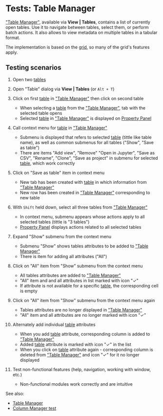 <!-- TITLE: Tests: Table Manager -->
<!-- SUBTITLE: -->

# Tests: Table Manager

["Table Manager"](table-manager.md), available via **View | Tables**, contains a list of currently open tables. Use it to 
navigate between tables, select them, or perform batch actions. It also allows to view metadata on
multiple tables in a tabular format.

The implementation is based on the [grid](../visualize/viewers/grid.md), so many of the grid's features apply.

## Testing scenarios

1. Open two [tables](table.md)

1. Open "Table" dialog via **View | Tables** (or ```Alt + T```)

1. Click on first [table](table.md) in ["Table Manager"](table-manager.md) then click on second table
   * When selecting a [table](table.md) from the ["Table Manager"](table-manager.md), tab with the selected table opens
   * Selected [table](table.md) in ["Table Manager"](table-manager.md) is displayed on [Property Panel](../overview/navigation.md#properties)
   
1. Call context menu for [table](table.md) in ["Table Manager"](table-manager.md)
   * Submenu is displayed that refers to selected [table](table.md) (tittle like table name), as well 
     as common submenus for all tables ("Show", "Save as table")
   * There are items "Add view", "Remove" "Open in Jupyter", "Save as CSV", "Rename", "Clone", "Save as project" in 
     submenu for selected [table](table.md), which work correctly
        
1. Click on "Save as table" item in context menu
   * New tab has been created with [table](table.md) in which information from 
     ["Table Manager"](table-manager.md)
   * New row has been created in ["Table Manager"](table-manager.md) corresponding to new table
   
1. With ```Shift``` held down, select all three tables from ["Table Manager"](table-manager.md)
   * In context menu, submenu appears whose actions apply to all selected tables (tittle is "3 tables")
   * [Property Panel](../overview/navigation.md#properties) displays actions related to all selected tables
   
1. Expand "Show" submenu from the context menu
   * Submenu "Show" shows tables attributes to be added to ["Table Manager"](table-manager.md)
   * There is item for adding all attributes ("All")
   
1. Click on "All" item from "Show" submenu from the context menu
   * All tables attributes are added to ["Table Manager"](table-manager.md)
   * "All" item and and all attributes in list marked with icon "✓"
   * If attribute is not available for a specific [table](table.md), the corresponding cell is empty
   
1. Click on "All" item from "Show" submenu from the context menu again
   * Tables attributes are no longer displayed in ["Table Manager"](table-manager.md)
   * "All" item and all attributes are no longer marked with icon "✓"
   
1. Alternately add individual [table](table.md) attributes 
   * When you add [table](table.md) attribute, corresponding column is added to ["Table Manager"](table-manager.md)
   * Added [table](table.md) attribute is marked with icon "✓" in the list
   * When you click on [table](table.md) attribute again - corresponding column is deleted from 
     ["Table Manager"](table-manager.md) and icon "✓" for it no longer displayed

1. Test non-functional features (help, navigation, working with window, etc.)
   * Non-functional modules work correctly and are intuitive   


See also: 
  * [Table Manager](table-manager.md)
  * [Column Manager test](../explore/column-manager-test.md)
